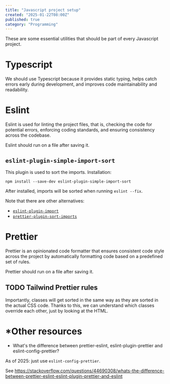 ```yaml
---
title: "Javascript project setup"
created: "2025-01-22T08:00Z"
published: true
category: "Programming"
---
```


These are some essential utilities that should be part of every Javascript project.

# Typescript

We should use Typescript because it provides static typing, helps catch errors early during development, and improves code maintainability and readability.

# Eslint

Eslint is used for linting the project files, that is, checking the code for potential errors, enforcing coding standards, and ensuring consistency across the codebase.

Eslint should run on a file after saving it.

## `eslint-plugin-simple-import-sort`
This plugin is used to sort the imports. Installation:
```shell
npm install --save-dev eslint-plugin-simple-import-sort
```
After installed, imports will be sorted when running `eslint --fix`.

Note that there are other alternatives:
- [`eslint-plugin-import`](https://github.com/import-js/eslint-plugin-import)
- [`prettier-plugin-sort-imports`](https://github.com/trivago/prettier-plugin-sort-imports)


# Prettier

Prettier is an opinionated code formatter that ensures consistent code style across the project by automatically formatting code based on a predefined set of rules.

Prettier should run on a file after saving it.

## TODO Tailwind Prettier rules

Importantly, classes will get sorted in the same way as they are sorted in the actual CSS code.
Thanks to this, we can understand which classes override each other, just by looking at
the HTML.

# *Other resources

- What's the difference between prettier-eslint, eslint-plugin-prettier and eslint-config-prettier?

As of 2025: just use `eslint-config-prettier`.

See https://stackoverflow.com/questions/44690308/whats-the-difference-between-prettier-eslint-eslint-plugin-prettier-and-eslint


